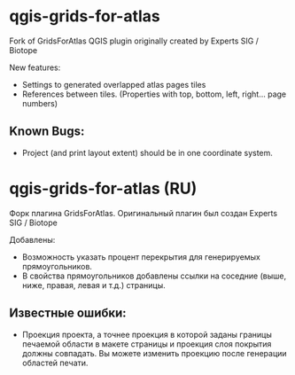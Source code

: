 qgis-grids-for-atlas
====================

Fork of GridsForAtlas QGIS plugin originally created by Experts SIG / Biotope

New features:
* Settings to generated overlapped atlas pages tiles
* References between tiles. (Properties with top, bottom, left, right... page numbers)

Known Bugs:
----------

* Project (and print layout extent) should be in one coordinate system.
 

qgis-grids-for-atlas (RU)
====================

Форк плагина  GridsForAtlas. Оригинальный плагин был создан Experts SIG / Biotope

Добавлены:
* Возможность указать процент перекрытия для генерируемых прямоугольников.
* В свойства прямоугольников добавлены ссылки на соседние (выше, ниже, правая, левая и т.д.) страницы.

Известные ошибки:
-----------------

* Проекция проекта, а точнее проекция в которой заданы границы печаемой области в макете страницы и проекция слоя покрытия должны совпадать. Вы можете изменить проекцию после генерации областей печати.
